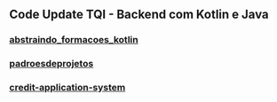 ## Code Update TQI - Backend com Kotlin e Java

### [abstraindo_formacoes_kotlin](./abstraindo_formacoes_kotlin)

### [padroesdeprojetos](./padroesdeprojetos/)

### [credit-application-system](./credit-application-system/)